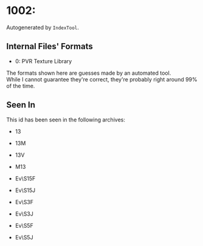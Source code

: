 # 1002: 

Autogenerated by `IndexTool`.  



## Internal Files' Formats
- 0: PVR Texture Library

The formats shown here are guesses made by an automated tool.  
While I cannot guarantee they're correct, they're probably right around 99% of the time.

## Seen In

This id has been seen in the following archives:  

- 13  

- 13M  

- 13V  

- M13  

- Ev\S15F  

- Ev\S15J  

- Ev\S3F  

- Ev\S3J  

- Ev\S5F  

- Ev\S5J  
